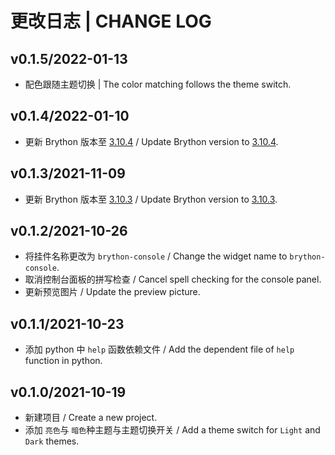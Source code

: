 # 更改日志 | CHANGE LOG

## v0.1.5/2022-01-13

- 配色跟随主题切换 | The color matching follows the theme switch.

## v0.1.4/2022-01-10

- 更新 Brython 版本至 [3.10.4](https://github.com/brython-dev/brython/releases/tag/3.10.4) / Update Brython version to [3.10.4](https://github.com/brython-dev/brython/releases/tag/3.10.4).

## v0.1.3/2021-11-09

- 更新 Brython 版本至 [3.10.3](https://github.com/brython-dev/brython/releases/tag/3.10.3) / Update Brython version to [3.10.3](https://github.com/brython-dev/brython/releases/tag/3.10.3).

## v0.1.2/2021-10-26

- 将挂件名称更改为 `brython-console` / Change the widget name to `brython-console`.
- 取消控制台面板的拼写检查 / Cancel spell checking for the console panel.
- 更新预览图片 / Update the preview picture.

## v0.1.1/2021-10-23

- 添加 python 中 `help` 函数依赖文件 / Add the dependent file of `help` function in python.

## v0.1.0/2021-10-19

- 新建项目 / Create a new project.
- 添加 `亮色`与 `暗色`种主题与主题切换开关 / Add a theme switch for `Light` and `Dark` themes.
